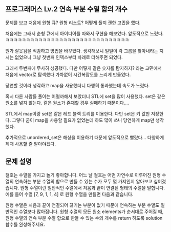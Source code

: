 ## 프로그래머스 Lv.2 연속 부분 수열 합의 개수
문제를 보고 처음에 원형 큐? 원형 리스트? 어떻게 풀지 괜한 고민을 했다.

처음에는 그래서 순형 큐에서 아이디어를 따와서 구현을 해보았다. 앞도적으로 느렸다. ㅋㅋㅋㅋㅋㅋㅋㅋㅋㅋㅋㅋㅋㅋㅋㅋㅋㅋㅋㅋㅋㅋㅋㅋㅋㅋㅋㅋㅋㅋ

뭔가 잘못됨을 직감하고 방법을 바꾸었다. 생각해보니 일일이 각 그룹을 찾아내라는 지시는 없었으니 그냥 첫번째 인덱스부터 차례로 더해주면 되었다.

그래서 두번째에 무사히 성공했다. 다만 어떻게 같은 숫자를 탐지하지? 라는 고민에서 처음에 vector로 탐색했다 가차없이 시간복잡도를 느리게 만들었다.

당연할 것이라 생각하고 map을 사용했더니 다행히 통과했는데 속도가 느렸다.

혹시 다른 사람들 풀이는 어떨까해서 보았더니 STL에 set을 많이 사용했다. set은 같은 원소를 넣지 않는다. 같은 원소가 존재할 경우 실패하기 때문이다....

STL에서 map이랑 set은 같은 레드 블랙 트리를 이용한다. 다만 set은 키 값만 저장한다. 그렇다 굳이 map을 사용할 필요가 없었는데 하도 많이 쓰니 당연하게 map만 생각했다.

추가적으로 unordered_set은 해싱을 이용하기 때문에 앞도적으로 빨랐다... 다양하게 제때 사용할 줄 알아야겠다.

## 문제 설명
철호는 수열을 가지고 놀기 좋아합니다. 어느 날 철호는 어떤 자연수로 이루어진 원형 수열의 연속하는 부분 수열의 합으로 만들 수 있는 수가 모두 몇 가지인지 알아보고 싶어졌습니다. 원형 수열이란 일반적인 수열에서 처음과 끝이 연결된 형태의 수열을 말합니다. 예를 들어 수열 [7, 9, 1, 1, 4] 로 원형 수열을 만들면 다음과 같습니다.

원형 수열은 처음과 끝이 연결되어 끊기는 부분이 없기 때문에 연속하는 부분 수열도 일반적인 수열보다 많아집니다.
원형 수열의 모든 원소 elements가 순서대로 주어질 때, 원형 수열의 연속 부분 수열 합으로 만들 수 있는 수의 개수를 return 하도록 solution 함수를 완성해주세요.
